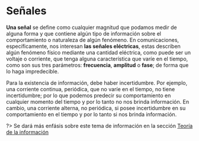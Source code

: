 # Señales

**Una señal** se define como cualquier magnitud que podamos medir de alguna forma y que contiene algún tipo de información sobre el comportamiento o naturaleza de algún fenómeno. En comunicaciones, específicamente, nos interesan **las señales eléctricas**, estas describen algún fenómeno físico mediante una cantidad eléctrica, como puede ser un voltaje o corriente, que tenga alguna característica que varíe en el tiempo, como son sus tres parámetros: **frecuencia**, **amplitud** o **fase**; de forma que lo haga impredecible.

Para la existencia de información, debe haber incertidumbre. Por ejemplo, una corriente continua, periódica, que no varíe en el tiempo, no tiene incertidumbre; por lo que podemos predecir su comportamiento en cualquier momento del tiempo y por lo tanto no nos brinda información. En cambio, una corriente alterna, no periódica, si posee incertidumbre en su comportamiento en el tiempo y por lo tanto si nos brinda información.

?> Se dará más enfásis sobre este tema de información en la sección [Teoría de la información](../teoria_de_la_informacion/teoria_de_la_informacion.md)
